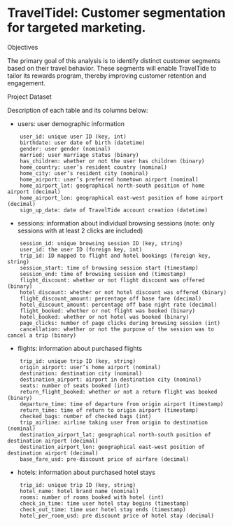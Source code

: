 # TravelTidel: Customer segmentation for targeted marketing.

Objectives

The primary goal of this analysis is to identify distinct customer segments based on their travel behavior. These segments will enable TravelTide to tailor its rewards program, thereby improving customer retention and engagement.

Project Dataset

Description of each table and its columns below:

- users: user demographic information
```
    user_id: unique user ID (key, int)
    birthdate: user date of birth (datetime)
    gender: user gender (nominal)
    married: user marriage status (binary)
    has_children: whether or not the user has children (binary)
    home_country: user’s resident country (nominal)
    home_city: user’s resident city (nominal)
    home_airport: user’s preferred hometown airport (nominal)
    home_airport_lat: geographical north-south position of home airport (decimal)
    home_airport_lon: geographical east-west position of home airport (decimal)
    sign_up_date: date of TravelTide account creation (datetime)
```

- sessions: information about individual browsing sessions (note: only sessions with at least 2 clicks are included)
```
    session_id: unique browsing session ID (key, string)
    user_id: the user ID (foreign key, int)
    trip_id: ID mapped to flight and hotel bookings (foreign key, string)
    session_start: time of browsing session start (timestamp)
    session_end: time of browsing session end (timestamp)
    flight_discount: whether or not flight discount was offered (binary)
    hotel_discount: whether or not hotel discount was offered (binary)
    flight_discount_amount: percentage off base fare (decimal)
    hotel_discount_amount: percentage off base night rate (decimal)
    flight_booked: whether or not flight was booked (binary)
    hotel_booked: whether or not hotel was booked (binary)
    page_clicks: number of page clicks during browsing session (int)
    cancellation: whether or not the purpose of the session was to cancel a trip (binary)
```

- flights: information about purchased flights
```
    trip_id: unique trip ID (key, string)
    origin_airport: user’s home airport (nominal)
    destination: destination city (nominal)
    destination_airport: airport in destination city (nominal)
    seats: number of seats booked (int)
    return_flight_booked: whether or not a return flight was booked (binary)
    departure_time: time of departure from origin airport (timestamp)
    return_time: time of return to origin airport (timestamp)
    checked_bags: number of checked bags (int)
    trip_airline: airline taking user from origin to destination (nominal)
    destination_airport_lat: geographical north-south position of destination airport (decimal)
    destination_airport_lon: geographical east-west position of destination airport (decimal)
    base_fare_usd: pre-discount price of airfare (decimal)
```

- hotels: information about purchased hotel stays
```
    trip_id: unique trip ID (key, string)
    hotel_name: hotel brand name (nominal)
    rooms: number of rooms booked with hotel (int)
    check_in_time: time user hotel stay begins (timestamp)
    check_out_time: time user hotel stay ends (timestamp)
    hotel_per_room_usd: pre discount price of hotel stay (decimal)
```